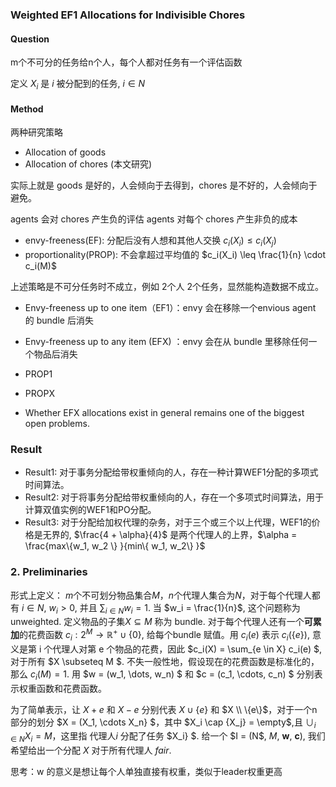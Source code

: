 ### Weighted EF1 Allocations for Indivisible Chores

#### Question

m个不可分的任务给n个人，每个人都对任务有一个评估函数

定义 $X_i$ 是 $i$ 被分配到的任务, $i \in N$ 

#### Method

两种研究策略
- Allocation of goods  
- Allocation of chores (本文研究)

实际上就是 goods 是好的，人会倾向于去得到，chores 是不好的，人会倾向于避免。

agents 会对 chores 产生负的评估
agents 对每个 chores 产生非负的成本

- envy-freeness(EF): 分配后没有人想和其他人交换 $c_i(X_i) \leq c_i(X_j)$
- proportionality(PROP): 不会拿超过平均值的 $c_i(X_i) \leq \frac{1}{n} \cdot c_i(M)$

上述策略是不可分任务时不成立，例如 2个人 2个任务，显然能构造数据不成立。

- Envy-freeness up to one item（EF1）：envy 会在移除一个envious agent 的 bundle 后消失
- Envy-freeness up to any item (EFX) ：envy 会在从 bundle 里移除任何一个物品后消失
- PROP1
- PROPX


- Whether EFX allocations exist in general remains one of the biggest open problems.


### Result

- Result1: 对于事务分配给带权重倾向的人，存在一种计算WEF1分配的多项式时间算法。
- Result2: 对于将事务分配给带权重倾向的人，存在一个多项式时间算法，用于计算双值实例的WEF1和PO分配。
- Result3: 对于分配给加权代理的杂务，对于三个或三个以上代理，WEF1的价格是无界的, $\frac{4 + \alpha}{4}$ 是两个代理人的上界，$\alpha = \frac{max\{w_1, w_2 \} }{min\{ w_1, w_2\} }$


### 2. Preliminaries
形式上定义：
$m$个不可划分物品集合$M$，$n$个代理人集合为$N$，对于每个代理人都有 $i \in N$, $w_i > 0$, 并且 $\sum_{i \in N} w_i = 1$. 当 $w_i = \frac{1}{n}$, 这个问题称为 unweighted. 定义物品的子集$X \subseteq M$ 称为 bundle. 对于每个代理人还有一个**可累加**的花费函数 $c_i: 2^M \to \mathbb{R}^+ \cup \{0\}$, 给每个bundle 赋值。用 $c_i(e)$ 表示 $c_i(\{e\})$, 意义是第 i 个代理人对第 e 个物品的花费，因此 $c_i(X) = \sum_{e \in X} c_i(e) $, 对于所有 $X \subseteq M $. 不失一般性地，假设现在的花费函数是标准化的，那么 $c_i(M) = 1$. 用 $w = (w_1, \dots, w_n) $ 和 $c = (c_1, \cdots, c_n) $ 分别表示权重函数和花费函数。

为了简单表示，让 $X + e$ 和 $X - e$ 分别代表 $X \cup \{e\}$ 和 $X \\ \{e\}$，对于一个n部分的划分 $X = (X_1, \cdots X_n\} $，其中 $X_i \cap {X_j} = \empty$,且 $\cup _{i \in N} X_i = M$，这里指 代理人$i$ 分配了任务 $X_i\} $. 给一个 $I = $($N$, $M$, **w**, **c**), 我们希望给出一个分配 $X$ 对于所有代理人 $fair$.

思考：w 的意义是想让每个人单独直接有权重，类似于leader权重更高